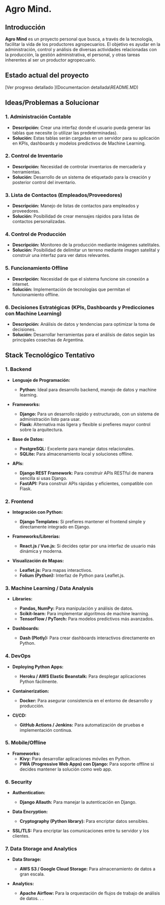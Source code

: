 # Agro Mind.

## Introducción

**Agro Mind** es un proyecto personal que busca, a través de la tecnología, facilitar la vida de los productores agropecuarios. El objetivo es ayudar en la administración, control y análisis de diversas actividades relacionadas con la producción, la gestión administrativa, el personal, y otras tareas inherentes al ser un productor agropecuario.
## Estado actual del proyecto 
[Ver progreso detallado ](Documentacion detallada\README.MD)
## Ideas/Problemas a Solucionar

### 1. Administración Contable
- **Descripción:** Crear una interfaz donde el usuario pueda generar las tablas que necesite (o utilizar las predeterminadas).
- **Solución:** Estas tablas serán cargadas en un servidor para su aplicación en KPIs, dashboards y modelos predictivos de Machine Learning.

### 2. Control de Inventario
- **Descripción:** Necesidad de controlar inventarios de mercadería y herramientas.
- **Solución:** Desarrollo de un sistema de etiquetado para la creación y posterior control del inventario.

### 3. Lista de Contactos (Empleados/Proveedores)
- **Descripción:** Manejo de listas de contactos para empleados y proveedores.
- **Solución:** Posibilidad de crear mensajes rápidos para listas de contactos personalizadas.

### 4. Control de Producción
- **Descripción:** Monitoreo de la producción mediante imágenes satelitales.
- **Solución:** Posibilidad de delimitar un terreno mediante imagen satelital y construir una interfaz para ver datos relevantes.

### 5. Funcionamiento Offline
- **Descripción:** Necesidad de que el sistema funcione sin conexión a internet.
- **Solución:** Implementación de tecnologías que permitan el funcionamiento offline.

### 6. Decisiones Estratégicas (KPIs, Dashboards y Predicciones con Machine Learning)
- **Descripción:** Análisis de datos y tendencias para optimizar la toma de decisiones.
- **Solución:** Desarrollar herramientas para el análisis de datos según las principales cosechas de Argentina.

## Stack Tecnológico Tentativo

### 1. Backend

- **Lenguaje de Programación:**
  - **Python:** Ideal para desarrollo backend, manejo de datos y machine learning.
  
- **Frameworks:**
  - **Django:** Para un desarrollo rápido y estructurado, con un sistema de administración listo para usar.
  - **Flask:** Alternativa más ligera y flexible si prefieres mayor control sobre la arquitectura.
  
- **Base de Datos:**
  - **PostgreSQL:** Excelente para manejar datos relacionales.
  - **SQLite:** Para almacenamiento local y soluciones offline.
  
- **APIs:**
  - **Django REST Framework:** Para construir APIs RESTful de manera sencilla si usas Django.
  - **FastAPI:** Para construir APIs rápidas y eficientes, compatible con Flask.

### 2. Frontend

- **Integración con Python:**
  - **Django Templates:** Si prefieres mantener el frontend simple y directamente integrado en Django.
  
- **Frameworks/Librerías:**
  - **React.js / Vue.js:** Si decides optar por una interfaz de usuario más dinámica y moderna.
  
- **Visualización de Mapas:**
  - **Leaflet.js:** Para mapas interactivos.
  - **Folium (Python):** Interfaz de Python para Leaflet.js.

### 3. Machine Learning / Data Analysis

- **Libraries:**
  - **Pandas, NumPy:** Para manipulación y análisis de datos.
  - **Scikit-learn:** Para implementar algoritmos de machine learning.
  - **TensorFlow / PyTorch:** Para modelos predictivos más avanzados.
  
- **Dashboards:**
  - **Dash (Plotly):** Para crear dashboards interactivos directamente en Python.

### 4. DevOps

- **Deploying Python Apps:**
  - **Heroku / AWS Elastic Beanstalk:** Para desplegar aplicaciones Python fácilmente.
  
- **Containerization:**
  - **Docker:** Para asegurar consistencia en el entorno de desarrollo y producción.
  
- **CI/CD:**
  - **GitHub Actions / Jenkins:** Para automatización de pruebas e implementación continua.

### 5. Mobile/Offline

- **Frameworks:**
  - **Kivy:** Para desarrollar aplicaciones móviles en Python.
  - **PWA (Progressive Web Apps) con Django:** Para soporte offline si decides mantener la solución como web app.

### 6. Security

- **Authentication:**
  - **Django Allauth:** Para manejar la autenticación en Django.
  
- **Data Encryption:**
  - **Cryptography (Python library):** Para encriptar datos sensibles.
  
- **SSL/TLS:** Para encriptar las comunicaciones entre tu servidor y los clientes.

### 7. Data Storage and Analytics

- **Data Storage:**
  - **AWS S3 / Google Cloud Storage:** Para almacenamiento de datos a gran escala.
  
- **Analytics:**
  - **Apache Airflow:** Para la orquestación de flujos de trabajo de análisis de datos.
.
.
